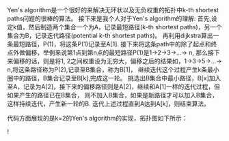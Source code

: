 Yen's algorithm是一个很好的来解决无环状以及无负权重的拓扑中k-th shortest paths问题的很棒的算法。
接下来是我个人对于Yen's algorithm的理解:
首先,设定k值，然后制造两个集合一个为A，记录最短路径(k-th shortest paths)，另一个集合为B，记录迭代路径(potential k-th shortest paths)。
再利用dijkstra算出一条最短路径，P(1)，将这条P(1)记录至A[1].
接下来将这条path中的除了起点和终点外做偏移，举例来说第1点到第n点的最短路径P(1)是1->2->3->...-> n,
那么接下来偏移的话，则是将1, 2之间权重设为无穷大，偏移之后的结果如，1->3->5->...-> n,将这条路径称为P(2),记录至B集合，称为B[1]，
继续迭代这个过程产生k条最小圈中的路径，B集合记录至B[k],完成这一轮。
挑选出B集合中最小路径，B[x]加入至A，记录为A[2]，接下来的偏移路径则是A[2]，继续和A[1]一样的迭代过程，但如果产生的路径已在B集合，
则不加入B集合，如果是新路径才可以加入B集合，这样持续迭代，产生新一轮的B.
迭代上述过程直到A达到A[k]，则结束算法。

代码方面展现的是k=2的Yen's algorithm的实现，拓扑图如下所示：

!

